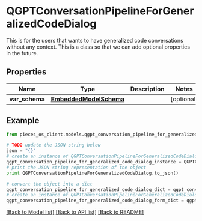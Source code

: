 # QGPTConversationPipelineForGeneralizedCodeDialog

This is for the users that wants to have generalized code conversations without any context.  This is a class so that we can add optional properties in the future.

## Properties

Name | Type | Description | Notes
------------ | ------------- | ------------- | -------------
**var_schema** | [**EmbeddedModelSchema**](EmbeddedModelSchema.md) |  | [optional] 

## Example

```python
from pieces_os_client.models.qgpt_conversation_pipeline_for_generalized_code_dialog import QGPTConversationPipelineForGeneralizedCodeDialog

# TODO update the JSON string below
json = "{}"
# create an instance of QGPTConversationPipelineForGeneralizedCodeDialog from a JSON string
qgpt_conversation_pipeline_for_generalized_code_dialog_instance = QGPTConversationPipelineForGeneralizedCodeDialog.from_json(json)
# print the JSON string representation of the object
print QGPTConversationPipelineForGeneralizedCodeDialog.to_json()

# convert the object into a dict
qgpt_conversation_pipeline_for_generalized_code_dialog_dict = qgpt_conversation_pipeline_for_generalized_code_dialog_instance.to_dict()
# create an instance of QGPTConversationPipelineForGeneralizedCodeDialog from a dict
qgpt_conversation_pipeline_for_generalized_code_dialog_form_dict = qgpt_conversation_pipeline_for_generalized_code_dialog.from_dict(qgpt_conversation_pipeline_for_generalized_code_dialog_dict)
```
[[Back to Model list]](../README.md#documentation-for-models) [[Back to API list]](../README.md#documentation-for-api-endpoints) [[Back to README]](../README.md)


